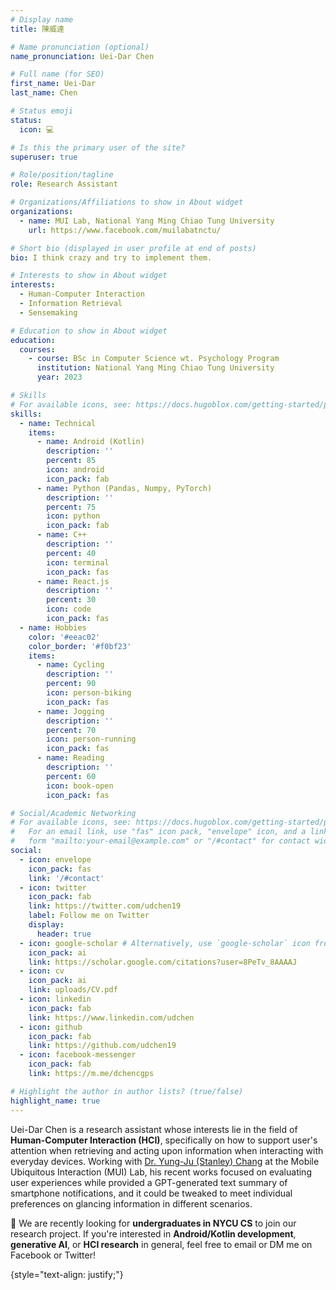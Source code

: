 ```yaml
---
# Display name
title: 陳威達

# Name pronunciation (optional)
name_pronunciation: Uei-Dar Chen

# Full name (for SEO)
first_name: Uei-Dar
last_name: Chen

# Status emoji
status:
  icon: 💻

# Is this the primary user of the site?
superuser: true

# Role/position/tagline
role: Research Assistant

# Organizations/Affiliations to show in About widget
organizations:
  - name: MUI Lab, National Yang Ming Chiao Tung University
    url: https://www.facebook.com/muilabatnctu/

# Short bio (displayed in user profile at end of posts)
bio: I think crazy and try to implement them.

# Interests to show in About widget
interests:
  - Human-Computer Interaction
  - Information Retrieval
  - Sensemaking

# Education to show in About widget
education:
  courses:
    - course: BSc in Computer Science wt. Psychology Program
      institution: National Yang Ming Chiao Tung University
      year: 2023

# Skills
# For available icons, see: https://docs.hugoblox.com/getting-started/page-builder/#icons
skills:
  - name: Technical
    items:
      - name: Android (Kotlin)
        description: ''
        percent: 85
        icon: android
        icon_pack: fab
      - name: Python (Pandas, Numpy, PyTorch)
        description: ''
        percent: 75
        icon: python
        icon_pack: fab
      - name: C++
        description: ''
        percent: 40
        icon: terminal
        icon_pack: fas
      - name: React.js
        description: ''
        percent: 30
        icon: code
        icon_pack: fas
  - name: Hobbies
    color: '#eeac02'
    color_border: '#f0bf23'
    items:
      - name: Cycling
        description: ''
        percent: 90
        icon: person-biking
        icon_pack: fas
      - name: Jogging
        description: ''
        percent: 70
        icon: person-running
        icon_pack: fas
      - name: Reading
        description: ''
        percent: 60
        icon: book-open
        icon_pack: fas

# Social/Academic Networking
# For available icons, see: https://docs.hugoblox.com/getting-started/page-builder/#icons
#   For an email link, use "fas" icon pack, "envelope" icon, and a link in the
#   form "mailto:your-email@example.com" or "/#contact" for contact widget.
social:
  - icon: envelope
    icon_pack: fas
    link: '/#contact'
  - icon: twitter
    icon_pack: fab
    link: https://twitter.com/udchen19
    label: Follow me on Twitter
    display:
      header: true
  - icon: google-scholar # Alternatively, use `google-scholar` icon from `ai` icon pack
    icon_pack: ai
    link: https://scholar.google.com/citations?user=8PeTv_8AAAAJ
  - icon: cv
    icon_pack: ai
    link: uploads/CV.pdf
  - icon: linkedin
    icon_pack: fab
    link: https://www.linkedin.com/udchen
  - icon: github
    icon_pack: fab
    link: https://github.com/udchen19
  - icon: facebook-messenger
    icon_pack: fab
    link: https://m.me/dchencgps

# Highlight the author in author lists? (true/false)
highlight_name: true
---
```


Uei-Dar Chen is a research assistant whose interests lie in the field of **Human-Computer Interaction (HCI)**, specifically on how to support user's attention when retrieving and acting upon information when interacting with everyday devices. Working with [Dr. Yung-Ju (Stanley) Chang](https://www.armuro.info/) at the Mobile Ubiquitous Interaction (MUI) Lab, his recent works focused on evaluating user experiences while provided a GPT-generated text summary of smartphone notifications, and it could be tweaked to meet individual preferences on glancing information in different scenarios.

🚨 We are recently looking for **undergraduates in NYCU CS** to join our research project. If you're interested in **Android/Kotlin development**, **generative AI**, or **HCI research** in general, feel free to email or DM me on Facebook or Twitter!

{style="text-align: justify;"}
